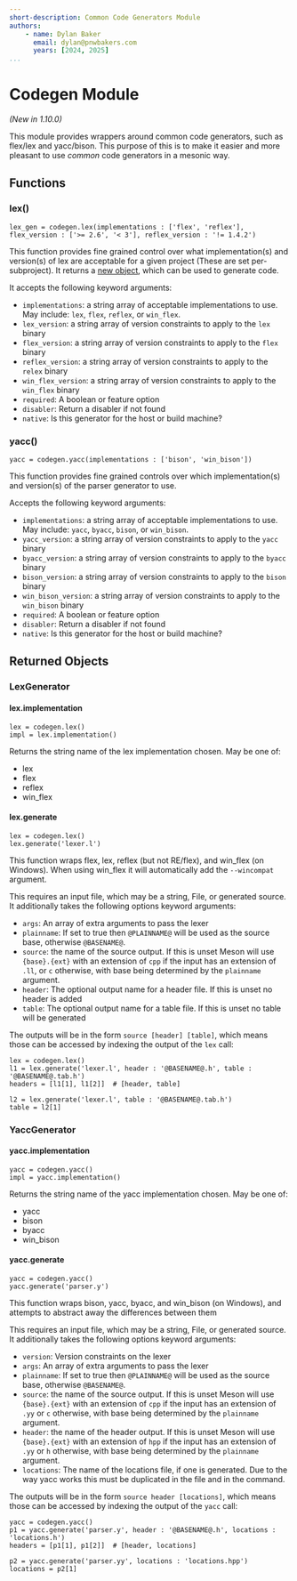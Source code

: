 ```yaml
---
short-description: Common Code Generators Module
authors:
    - name: Dylan Baker
      email: dylan@pnwbakers.com
      years: [2024, 2025]
...
```


# Codegen Module

*(New in 1.10.0)*

This module provides wrappers around common code generators, such as flex/lex and yacc/bison. This purpose of this is to make it easier and more pleasant to use *common* code generators in a mesonic way.

## Functions

### lex()

```meson
lex_gen = codegen.lex(implementations : ['flex', 'reflex'], flex_version : ['>= 2.6', '< 3'], reflex_version : '!= 1.4.2')
```

This function provides fine grained control over what implementation(s) and version(s) of lex are acceptable for a given project (These are set per-subproject). It returns a [new object](#lexgenerator), which can be used to generate code.

It accepts the following keyword arguments:

 - `implementations`: a string array of acceptable implementations to use. May include: `lex`, `flex`, `reflex`, or `win_flex`.
 - `lex_version`: a string array of version constraints to apply to the `lex` binary
 - `flex_version`: a string array of version constraints to apply to the `flex` binary
 - `reflex_version`: a string array of version constraints to apply to the `relex` binary
 - `win_flex_version`: a string array of version constraints to apply to the `win_flex` binary
 - `required`: A boolean or feature option
 - `disabler`: Return a disabler if not found
 - `native`: Is this generator for the host or build machine?

### yacc()

```meson
yacc = codegen.yacc(implementations : ['bison', 'win_bison'])
```

This function provides fine grained controls over which implementation(s) and version(s) of the parser generator to use.

Accepts the following keyword arguments:

 - `implementations`: a string array of acceptable implementations to use. May include: `yacc`, `byacc`,  `bison`, or `win_bison`.
 - `yacc_version`: a string array of version constraints to apply to the `yacc` binary
 - `byacc_version`: a string array of version constraints to apply to the `byacc` binary
 - `bison_version`: a string array of version constraints to apply to the `bison` binary
 - `win_bison_version`: a string array of version constraints to apply to the `win_bison` binary
 - `required`: A boolean or feature option
 - `disabler`: Return a disabler if not found
 - `native`: Is this generator for the host or build machine?

## Returned Objects

### LexGenerator

#### lex.implementation

```meson
lex = codegen.lex()
impl = lex.implementation()
```

Returns the string name of the lex implementation chosen. May be one of:

- lex
- flex
- reflex
- win_flex

#### lex.generate

```meson
lex = codegen.lex()
lex.generate('lexer.l')
```

This function wraps flex, lex, reflex (but not RE/flex), and win_flex (on Windows). When using win_flex it will automatically add the `--wincompat` argument.

This requires an input file, which may be a string, File, or generated source. It additionally takes the following options keyword arguments:

- `args`: An array of extra arguments to pass the lexer
- `plainname`: If set to true then `@PLAINNAME@` will be used as the source base, otherwise `@BASENAME@`.
- `source`: the name of the source output. If this is unset Meson will use `{base}.{ext}` with an extension of `cpp` if the input has an extension of `.ll`, or `c` otherwise, with base being determined by the `plainname` argument.
- `header`: The optional output name for a header file. If this is unset no header is added
- `table`: The optional output name for a table file. If this is unset no table will be generated

The outputs will be in the form `source [header] [table]`, which means those can be accessed by indexing the output of the `lex` call:

```meson
lex = codegen.lex()
l1 = lex.generate('lexer.l', header : '@BASENAME@.h', table : '@BASENAME@.tab.h')
headers = [l1[1], l1[2]]  # [header, table]

l2 = lex.generate('lexer.l', table : '@BASENAME@.tab.h')
table = l2[1]
```

### YaccGenerator

#### yacc.implementation

```meson
yacc = codegen.yacc()
impl = yacc.implementation()
```

Returns the string name of the yacc implementation chosen. May be one of:

- yacc
- bison
- byacc
- win_bison

#### yacc.generate

```meson
yacc = codegen.yacc()
yacc.generate('parser.y')
```

This function wraps bison, yacc, byacc, and win_bison (on Windows), and attempts to abstract away the differences between them

This requires an input file, which may be a string, File, or generated source. It additionally takes the following options keyword arguments:

- `version`: Version constraints on the lexer
- `args`: An array of extra arguments to pass the lexer
- `plainname`: If set to true then `@PLAINNAME@` will be used as the source base, otherwise `@BASENAME@`.
- `source`: the name of the source output. If this is unset Meson will use `{base}.{ext}` with an extension of `cpp` if the input has an extension of `.yy` or `c` otherwise, with base being determined by the `plainname` argument.
- `header`: the name of the header output. If this is unset Meson will use `{base}.{ext}` with an extension of `hpp` if the input has an extension of `.yy` or `h` otherwise, with base being determined by the `plainname` argument.
- `locations`: The name of the locations file, if one is generated. Due to the way yacc works this must be duplicated in the file and in the command.

The outputs will be in the form `source header [locations]`, which means those can be accessed by indexing the output of the `yacc` call:

```meson
yacc = codegen.yacc()
p1 = yacc.generate('parser.y', header : '@BASENAME@.h', locations : 'locations.h')
headers = [p1[1], p1[2]]  # [header, locations]

p2 = yacc.generate('parser.yy', locations : 'locations.hpp')
locations = p2[1]
```
